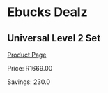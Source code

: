 
# Ebucks Dealz
## Universal Level 2 Set
[Product Page](https://www.ebucks.com/web/shop/productSelected.do?prodId=1169674081&catId=370101825)

Price: R1669.00

Savings: 230.0


	